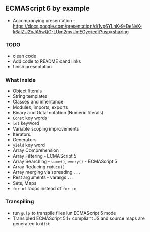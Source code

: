 ## ECMAScript 6 by example

* Accompanying presentation - https://docs.google.com/presentation/d/1vp6YLhK-9-DeNvK-k6aIZU2xJA5wQG-LUm2mvUmEGyc/edit?usp=sharing

### TODO
* clean code
* Add code to README oand links
* finish presentation

### What inside
* Object literals
* String templates
* Classes and inheritance
* Modules, imports, exports
* Binary and Octal notation (Numeric literals)
* `Const` key words
* `let` keyword
* Variable scoping improvements
* Iterators
* Generators
* `yield` key word
* Array Comprehension
* Array Filtering - ECMAScript 5
* Array Searching - `some()`, `every()` - ECMAScript 5
* Array Reducing `reduce()`
* Array merging via spreading `...`
* Rest arguments - varargs `...`
* Sets, Maps
* `for of` loops instead of `for in`

### Transpiling

* run `gulp` to transpile files iun ECMAScript 5 mode
* Transipled ECMAScript 5.1+ compliant JS and source maps are generated to `dist`
